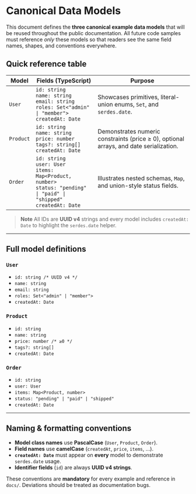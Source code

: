# Canonical Data Models

This document defines the **three canonical example data models** that will be reused throughout the public documentation. All future code samples must reference _only_ these models so that readers see the same field names, shapes, and conventions everywhere.

## Quick reference table

| Model     | Fields (TypeScript)                                                                                                                  | Purpose                                                                                |
| --------- | ------------------------------------------------------------------------------------------------------------------------------------ | -------------------------------------------------------------------------------------- |
| `User`    | `id: string` <br>`name: string` <br>`email: string` <br>`roles: Set<"admin" \| "member">` <br>`createdAt: Date`                      | Showcases primitives, literal-union enums, `Set`, and `serdes.date`.                   |
| `Product` | `id: string` <br>`name: string` <br>`price: number` <br>`tags?: string[]` <br>`createdAt: Date`                                      | Demonstrates numeric constraints (price ≥ 0), optional arrays, and date serialization. |
| `Order`   | `id: string` <br>`user: User` <br>`items: Map<Product, number>` <br>`status: "pending" \| "paid" \| "shipped"` <br>`createdAt: Date` | Illustrates nested schemas, `Map`, and union-style status fields.                      |

> **Note** All IDs are **UUID v4** strings and every model includes `createdAt: Date` to highlight the `serdes.date` helper.

---

## Full model definitions

### `User`

- `id: string /* UUID v4 */`
- `name: string`
- `email: string`
- `roles: Set<"admin" | "member">`
- `createdAt: Date`

### `Product`

- `id: string`
- `name: string`
- `price: number /* ≥0 */`
- `tags?: string[]`
- `createdAt: Date`

### `Order`

- `id: string`
- `user: User`
- `items: Map<Product, number>`
- `status: "pending" | "paid" | "shipped"`
- `createdAt: Date`

---

## Naming & formatting conventions

- **Model class names** use **PascalCase** (`User`, `Product`, `Order`).
- **Field names** use **camelCase** (`createdAt`, `price`, `items`, …).
- **`createdAt: Date`** must appear on **every** model to demonstrate `serdes.date` usage.
- **Identifier fields** (`id`) are always **UUID v4 strings**.

These conventions are **mandatory** for every example and reference in `docs/`. Deviations should be treated as documentation bugs.
